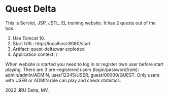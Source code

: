 # Quest Delta

This is Servlet, JSP, JSTL, EL training website. It has 2 quests out of the box.
1. Use Tomcat 10.
2. Start URL: http://localhost:8080/start
3. Artifact: quest-delta:war exploded
4. Application context: /

When website is started you need to log in or register own user before start playing. 
There are 3 pre-registered users (login/password/role): 
admin/admin/ADMIN, user/12345/USER, guest/00000/GUEST.
Only users with USER or ADMIN role can play and check statistics.

2022 JRU Delta, MV.
